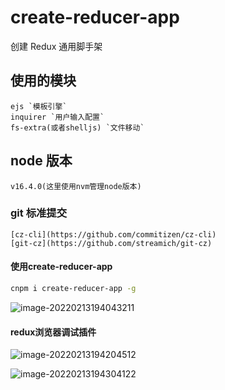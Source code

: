 # create-reducer-app

创建 Redux 通用脚手架

## 使用的模块

```
ejs `模板引擎`
inquirer `用户输入配置`
fs-extra(或者shelljs) `文件移动`
```

## node 版本

```
v16.4.0(这里使用nvm管理node版本)
```

### git 标准提交

```
[cz-cli](https://github.com/commitizen/cz-cli)
[git-cz](https://github.com/streamich/git-cz)
```

#### 使用create-reducer-app

```bash
cnpm i create-reducer-app -g
```

![image-20220213194043211](https://qiniuyun.code520.com.cn/images/20220213194043.png)

#### redux浏览器调试插件

![image-20220213194204512](https://qiniuyun.code520.com.cn/images/20220213194204.png)

![image-20220213194304122](https://qiniuyun.code520.com.cn/images/20220213194304.png)

